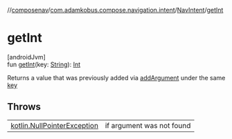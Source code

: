 //[composenav](../../../index.md)/[com.adamkobus.compose.navigation.intent](../index.md)/[NavIntent](index.md)/[getInt](get-int.md)

# getInt

[androidJvm]\
fun [getInt](get-int.md)(key: [String](https://kotlinlang.org/api/latest/jvm/stdlib/kotlin/-string/index.html)): [Int](https://kotlinlang.org/api/latest/jvm/stdlib/kotlin/-int/index.html)

Returns a value that was previously added via [addArgument](add-argument.md) under the same [key](get-int.md)

## Throws

| | |
|---|---|
| [kotlin.NullPointerException](https://kotlinlang.org/api/latest/jvm/stdlib/kotlin/-null-pointer-exception/index.html) | if argument was not found |
